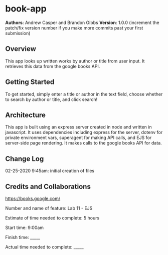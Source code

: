 # book-app

**Authors**: Andrew Casper and Brandon Gibbs
**Version**: 1.0.0 (increment the patch/fix version number if you make more commits past your first submission)

## Overview
This app looks up written works by author or title from user input. It retrieves this data from the google books API.

## Getting Started
To get started, simply enter a title or author in the text field, choose whether to search by author or title, and click search!

## Architecture
This app is built using an express server created in node and written in javascript. It uses dependencies including express for the server, dotenv for private environment vars, superagent for making API calls, and EJS for server-side page rendering. It makes calls to the google books API for data.

## Change Log
02-25-2020 9:45am: initial creation of files

<!-- Use this area to document the iterative changes made to your application as each feature is successfully implemented. Use time stamps. Here's an examples:

01-01-2001 4:59pm - Application now has a fully-functional express server, with GET and POST routes for the book resource.-->

## Credits and Collaborations
https://books.google.com/

Number and name of feature: Lab 11 - EJS

Estimate of time needed to complete: 5 hours

Start time: 9:00am

Finish time: _____

Actual time needed to complete: _____